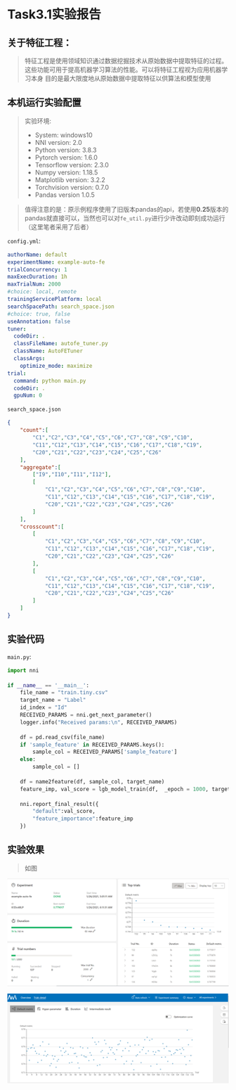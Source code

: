 # Task3.1实验报告

## 关于特征工程：

> 特征工程是使用领域知识通过数据挖掘技术从原始数据中提取特征的过程。这些功能可用于提高机器学习算法的性能。可以将特征工程视为应用机器学习本身
> 目的是最大限度地从原始数据中提取特征以供算法和模型使用

## 本机运行实验配置

> 实验环境: 
> - System: windows10
> - NNI version: 2.0
> - Python version: 3.8.3
> - Pytorch version: 1.6.0
> - Tensorflow version: 2.3.0
> - Numpy version: 1.18.5
> - Matplotlib version: 3.2.2 
> - Torchvision version: 0.7.0
> - Pandas version 1.0.5

> 值得注意的是：原示例程序使用了旧版本pandas的api，若使用**0.25**版本的pandas就直接可以，当然也可以对`fe_util.py`进行少许改动即刻成功运行（这里笔者采用了后者）

`config.yml`:

```yml
authorName: default
experimentName: example-auto-fe
trialConcurrency: 1
maxExecDuration: 1h
maxTrialNum: 2000
#choice: local, remote
trainingServicePlatform: local
searchSpacePath: search_space.json
#choice: true, false
useAnnotation: false
tuner:
  codeDir: .
  classFileName: autofe_tuner.py
  className: AutoFETuner
  classArgs:
    optimize_mode: maximize
trial:
  command: python main.py
  codeDir: .
  gpuNum: 0

```

`search_space.json`

```json
{
    "count":[
        "C1","C2","C3","C4","C5","C6","C7","C8","C9","C10",
        "C11","C12","C13","C14","C15","C16","C17","C18","C19",
        "C20","C21","C22","C23","C24","C25","C26"
    ],
    "aggregate":[
        ["I9","I10","I11","I12"],
        [
            "C1","C2","C3","C4","C5","C6","C7","C8","C9","C10",
            "C11","C12","C13","C14","C15","C16","C17","C18","C19",
            "C20","C21","C22","C23","C24","C25","C26"
        ]
    ],
    "crosscount":[
        [
            "C1","C2","C3","C4","C5","C6","C7","C8","C9","C10",
            "C11","C12","C13","C14","C15","C16","C17","C18","C19",
            "C20","C21","C22","C23","C24","C25","C26"
        ],
        [
            "C1","C2","C3","C4","C5","C6","C7","C8","C9","C10",
            "C11","C12","C13","C14","C15","C16","C17","C18","C19",
            "C20","C21","C22","C23","C24","C25","C26"
        ]
    ]
}
```

## 实验代码

`main.py`:

```python
import nni

if __name__ == '__main__':
    file_name = "train.tiny.csv"
    target_name = "Label"
    id_index = "Id"
	RECEIVED_PARAMS = nni.get_next_parameter()
	logger.info("Received params:\n", RECEIVED_PARAMS)

	df = pd.read_csv(file_name)
	if 'sample_feature' in RECEIVED_PARAMS.keys():
    	sample_col = RECEIVED_PARAMS['sample_feature']
	else:
    	sample_col = []

    df = name2feature(df, sample_col, target_name)
    feature_imp, val_score = lgb_model_train(df,  _epoch = 1000, target_name = target_name, id_index = id_index)
    
    nni.report_final_result({
        "default":val_score, 
        "feature_importance":feature_imp
    })
```



## 实验效果

> 如图

![image-20210126221628132](img\image-20210126221628132.png)

![image-20210126221652734](img\image-20210126221652734.png)



